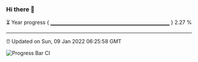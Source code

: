 ### Hi there 👋

⏳ Year progress { ▁▁▁▁▁▁▁▁▁▁▁▁▁▁▁▁▁▁▁▁▁▁▁▁▁▁▁▁▁▁ } 2.27 %

---

⏰ Updated on Sun, 09 Jan 2022 06:25:58 GMT

![Progress Bar CI](https://github.com/ZhaoGui/ZhaoGui/workflows/Progress%20Bar%20CI/badge.svg)

